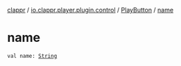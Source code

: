[clappr](../../index.md) / [io.clappr.player.plugin.control](../index.md) / [PlayButton](index.md) / [name](./name.md)

# name

`val name: `[`String`](https://kotlinlang.org/api/latest/jvm/stdlib/kotlin/-string/index.html)